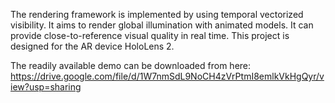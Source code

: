 The rendering framework is implemented by using temporal vectorized visibility. It aims to render global illumination with animated models. It can provide close-to-reference visual quality in real time.
This project is designed for the AR device HoloLens 2.


The readily available demo can be downloaded from here:
https://drive.google.com/file/d/1W7nmSdL9NoCH4zVrPtmI8emlkVkHgQyr/view?usp=sharing